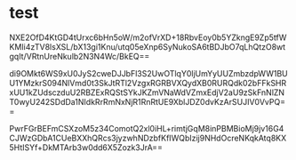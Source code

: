 # test

NXE2OfD4KtGD4tUrxc6bHn5oW/m2ofVrXD+18RbvEoy0b5YZkngE9Zp5tfWKMIi4zTV8lsXSL/bX13gi1Knu/utq05eXnp6SyNukoSA6tBDJbO7qLhQtzO8wtgqIt/VRtnUreNkulb2N3N4Wc/BkEQ==


di9OMkt6WS9xU0JyS2cweDJJbFl3S2UwOTlqY0ljUmYyUUZmbzdpWW1BUU1YMzkrS094NlVmd0t3SkJtRTl2VzgxRGRBVXQydXB0RURQdk02bFFkSHRxUU1kZUdsczduU2RBZExRQStSYkJKZmVNaWdVZmxEdjV2aU9zSkFnNlZNT0wyU242SDdDa1NIdkRrRmNxNjR1RnRtUE9XblJDZ0dvKzArSUJIV0VvPQ==


PwrFGrBEFmCSXzoM5z34ComotQ2xl0iHL+rimtjGqM8inPBMBioMj9jv16G4CJWzGDbA1CUeBXXhQRcs3jyzwhNDzbfKfIWQbIzij9NHdOcreNKqkAtq8KX5HtISYf+DkMTArb3w0dd6X5Zozk3JrA==

